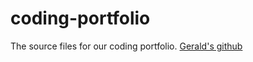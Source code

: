 # coding-portfolio
The source files for our coding portfolio.
[Gerald's github](https://github.com/ProGerald1113)